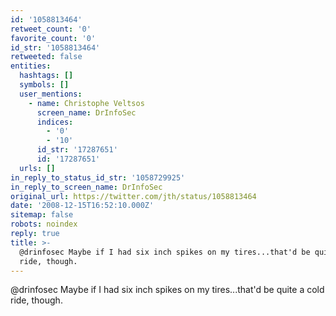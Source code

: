 ```yaml
---
id: '1058813464'
retweet_count: '0'
favorite_count: '0'
id_str: '1058813464'
retweeted: false
entities:
  hashtags: []
  symbols: []
  user_mentions:
    - name: Christophe Veltsos
      screen_name: DrInfoSec
      indices:
        - '0'
        - '10'
      id_str: '17287651'
      id: '17287651'
  urls: []
in_reply_to_status_id_str: '1058729925'
in_reply_to_screen_name: DrInfoSec
original_url: https://twitter.com/jth/status/1058813464
date: '2008-12-15T16:52:10.000Z'
sitemap: false
robots: noindex
reply: true
title: >-
  @drinfosec Maybe if I had six inch spikes on my tires...that'd be quite a cold
  ride, though.
---
```


@drinfosec Maybe if I had six inch spikes on my tires...that'd be quite a cold ride, though.